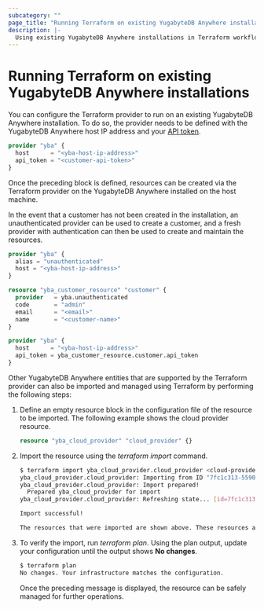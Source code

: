 ```yaml
---
subcategory: ""
page_title: "Running Terraform on existing YugabyteDB Anywhere installations"
description: |-
  Using existing YugabyteDB Anywhere installations in Terraform workflows
---
```


# Running Terraform on existing YugabyteDB Anywhere installations

You can configure the Terraform provider to run on an existing YugabyteDB Anywhere installation. To do so, the provider needs to be defined with the YugabyteDB Anywhere host IP address and your [API token](https://api-docs.yugabyte.com/docs/yugabyte-platform/f10502c9c9623-yugabyte-db-anywhere-api-overview#api-tokens-and-uuids).

```terraform
provider "yba" {
  host      = "<yba-host-ip-address>"
  api_token = "<customer-api-token>"
}

```

Once the preceding block is defined, resources can be created via the Terraform provider on the YugabyteDB Anywhere installed on the host machine.

In the event that a customer has not been created in the installation, an unauthenticated provider can be used to create a customer, and a fresh provider with authentication can then be used to create and maintain the resources.

```terraform
provider "yba" {
  alias = "unauthenticated"
  host = "<yba-host-ip-address>"
}

resource "yba_customer_resource" "customer" {
  provider   = yba.unauthenticated
  code       = "admin"
  email      = "<email>"
  name       = "<customer-name>"
}

provider "yba" {
  host      = "<yba-host-ip-address>"
  api_token = yba_customer_resource.customer.api_token
}

```

Other YugabyteDB Anywhere entities that are supported by the Terraform provider can also be imported and managed using Terraform by performing the following steps:

1. Define an empty resource block in the configuration file of the resource to be imported. The following example shows the cloud provider resource.

    ```terraform
    resource "yba_cloud_provider" "cloud_provider" {}

    ```

1. Import the resource using the *terraform import* command.

    ```sh
    $ terraform import yba_cloud_provider.cloud_provider <cloud-provider-uuid>
    yba_cloud_provider.cloud_provider: Importing from ID "7fc1c313-5590-4599-88f4-109a15fe7db9"...
    yba_cloud_provider.cloud_provider: Import prepared!
      Prepared yba_cloud_provider for import
    yba_cloud_provider.cloud_provider: Refreshing state... [id=7fc1c313-5590-4599-88f4-109a15fe7db9]

    Import successful!

    The resources that were imported are shown above. These resources are now in your Terraform state and will henceforth be managed by Terraform.

    ```

1. To verify the import, run *terraform plan*. Using the plan output, update your configuration until the output shows **No changes**.

    ```sh
    $ terraform plan
    No changes. Your infrastructure matches the configuration.
    ```

    Once the preceding message is displayed, the resource can be safely managed for further operations.

